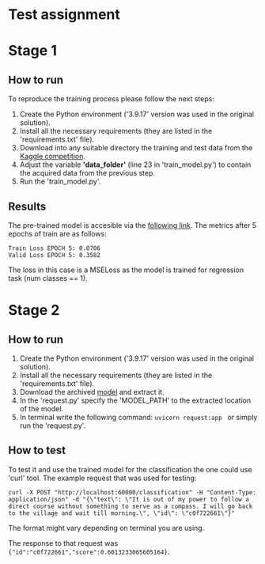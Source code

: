 # Test assignment

# Stage 1

## How to run
To reproduce the training process please follow the next steps:
 1. Create the Python environment ('3.9.17' version was used in the original solution).
 2. Install all the necessary requirements (they are listed in the 'requirements.txt' file).
 3. Download into any suitable directory the training and test data from the [Kaggle competition](https://www.kaggle.com/competitions/commonlitreadabilityprize/data).
 4. Adjust the variable __'data_folder'__ (line 23 in 'train_model.py') to contain the acquired data from the previous step.
 5. Run the 'train_model.py'.

## Results
The pre-trained model is accesible via the [following link](https://drive.google.com/file/d/18w_Y8DC-JyWgziTt9AT4rDE_acfbi4SA/view?usp=sharing). The metrics after 5 epochs of train are as follows:

    Train Loss EPOCH 5: 0.0706
    Valid Loss EPOCH 5: 0.3582 

The loss in this case is a MSELoss as the model is trained for regression task (num classes == 1).

# Stage 2

## How to run
 1. Create the Python environment ('3.9.17' version was used in the original solution).
 2. Install all the necessary requirements (they are listed in the 'requirements.txt' file).
 3. Download the archived [model](https://drive.google.com/file/d/18w_Y8DC-JyWgziTt9AT4rDE_acfbi4SA/view?usp=sharing) and extract it.
 4. In the 'request.py' specify the 'MODEL_PATH' to the extracted location of the model.
 5. In terminal write the following command: ```uvicorn request:app ``` or simply run the 'request.py'.
## How to test
To test it and use the trained model for the classification the one could use 'curl' tool. The example request that was used for testing:

    curl -X POST "http://localhost:60000/classification" -H "Content-Type: application/json" -d "{\"text\": \"It is out of my power to follow a direct course without something to serve as a compass. I will go back to the village and wait till morning.\", \"id\": \"c0f722661\"}"

 The format might vary depending on terminal you are using.

The response to that request was ```{"id":"c0f722661","score":0.6013233065605164}```.